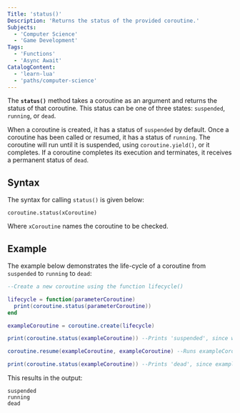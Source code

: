 ```yaml
---
Title: 'status()'
Description: 'Returns the status of the provided coroutine.'
Subjects:
  - 'Computer Science'
  - 'Game Development'
Tags:
  - 'Functions'
  - 'Async Await'
CatalogContent:
  - 'learn-lua'
  - 'paths/computer-science'
---
```


The **`status()`** method takes a coroutine as an argument and returns the status of that coroutine. This status can be one of three states: `suspended`, `running`, or `dead`.

When a coroutine is created, it has a status of `suspended` by default. Once a coroutine has been called or resumed, it has a status of `running`.  The coroutine will run until it is suspended, using `coroutine.yield()`, or it completes. If a coroutine completes its execution and terminates, it receives a permanent status of `dead`.

## Syntax

The syntax for calling `status()` is given below:

```pseudo
coroutine.status(xCoroutine)
```

Where `xCoroutine` names the coroutine to be checked.

## Example

The example below demonstrates the life-cycle of a coroutine from `suspended` to `running` to `dead`:

```lua
--Create a new coroutine using the function lifecycle()

lifecycle = function(parameterCoroutine)
  print(coroutine.status(parameterCoroutine))
end

exampleCoroutine = coroutine.create(lifecycle)

print(coroutine.status(exampleCoroutine)) --Prints 'suspended', since we have not yet run exampleCoroutine.

coroutine.resume(exampleCoroutine, exampleCoroutine) --Runs exampleCoroutine and passes it as a parameter to lifecycle(). This prints 'running', since .status() is called on exampleCoroutine while it is executing.

print(coroutine.status(exampleCoroutine)) --Prints 'dead', since exampleCoroutine has terminated.
```

This results in the output:

```shell
suspended
running
dead
```

